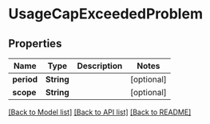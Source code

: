 # UsageCapExceededProblem

## Properties
Name | Type | Description | Notes
------------ | ------------- | ------------- | -------------
**period** | **String** |  | [optional] 
**scope** | **String** |  | [optional] 

[[Back to Model list]](../README.md#documentation-for-models) [[Back to API list]](../README.md#documentation-for-api-endpoints) [[Back to README]](../README.md)


